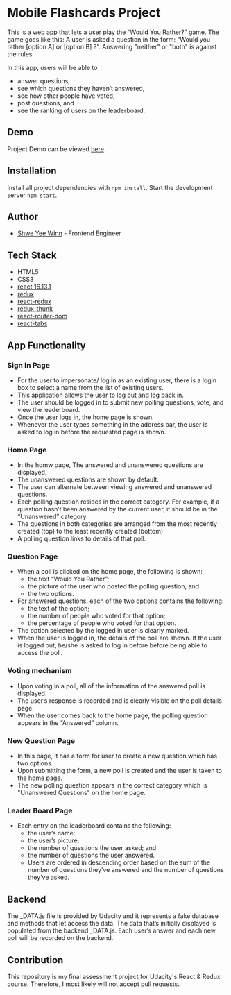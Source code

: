 # Mobile Flashcards Project

This is a web app that lets a user play the “Would You Rather?” game.
The game goes like this: A user is asked a question in the form: “Would you rather [option A] or [option B] ?”. Answering "neither" or "both" is against the rules.

In this app, users will be able to

- answer questions,
- see which questions they haven’t answered,
- see how other people have voted,
- post questions, and
- see the ranking of users on the leaderboard.

## Demo

Project Demo can be viewed [here](https://www.loom.com/share/e36d5fd060f0411fac8f5999bc4911bb).

## Installation

Install all project dependencies with `npm install`.
Start the development server `npm start`.

## Author

- [Shwe Yee Winn](https://www.linkedin.com/in/shwe-yee-winn-83146744/) - Frontend Engineer

## Tech Stack

- HTML5
- CSS3
- [react 16.13.1](https://reactjs.org/)
- [redux](https://www.npmjs.com/package/redux)
- [react-redux](https://www.npmjs.com/package/react-redux)
- [redux-thunk](https://www.npmjs.com/package/redux-thunk)
- [react-router-dom](https://www.npmjs.com/package/react-router-dom)
- [react-tabs](https://www.npmjs.com/package/react-tabs)

## App Functionality

### Sign In Page

- For the user to impersonate/ log in as an existing user, there is a login box to select a name from the list of existing users.
- This application allows the user to log out and log back in.
- The user should be logged in to submit new polling questions, vote, and view the leaderboard.
- Once the user logs in, the home page is shown.
- Whenever the user types something in the address bar, the user is asked to log in before the requested page is shown.

### Home Page

- In the homw page, The answered and unanswered questions are displayed.
- The unanswered questions are shown by default.
- The user can alternate between viewing answered and unanswered questions.
- Each polling question resides in the correct category. For example, if a question hasn’t been answered by the current user, it should be in the “Unanswered” category.
- The questions in both categories are arranged from the most recently created (top) to the least recently created (bottom)
- A polling question links to details of that poll.

### Question Page

- When a poll is clicked on the home page, the following is shown:
  - the text “Would You Rather”;
  - the picture of the user who posted the polling question; and
  - the two options.
- For answered questions, each of the two options contains the following:
  - the text of the option;
  - the number of people who voted for that option;
  - the percentage of people who voted for that option.
- The option selected by the logged in user is clearly marked.
- When the user is logged in, the details of the poll are shown. If the user is logged out, he/she is asked to log in before before being able to access the poll.

### Voting mechanism

- Upon voting in a poll, all of the information of the answered poll is displayed.
- The user’s response is recorded and is clearly visible on the poll details page.
- When the user comes back to the home page, the polling question appears in the “Answered” column.

### New Question Page

- In this page, it has a form for user to create a new question which has two options.
- Upon submitting the form, a new poll is created and the user is taken to the home page.
- The new polling question appears in the correct category which is "Unanswered Questions" on the home page.

### Leader Board Page

- Each entry on the leaderboard contains the following:
  - the user’s name;
  - the user’s picture;
  - the number of questions the user asked; and
  - the number of questions the user answered.
  - Users are ordered in descending order based on the sum of the number of questions they’ve answered and the number of questions they’ve asked.

## Backend

The \_DATA.js file is provided by Udacity and it represents a fake database and methods that let access the data.
The data that’s initially displayed is populated from the backend \_DATA.js.
Each user’s answer and each new poll will be recorded on the backend.

## Contribution

This repository is my final assessment project for Udacity's React & Redux course. Therefore, I most likely will not accept pull requests.
